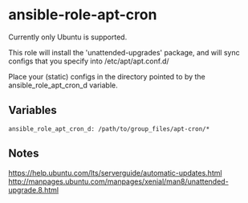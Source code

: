 ansible-role-apt-cron
======

Currently only Ubuntu is supported.

This role will install the 'unattended-upgrades' package, and will sync configs that you specify into /etc/apt/apt.conf.d/

Place your (static) configs in the directory pointed to by the ansible_role_apt_cron_d variable.


Variables
------

```
ansible_role_apt_cron_d: /path/to/group_files/apt-cron/*
```


Notes
------

https://help.ubuntu.com/lts/serverguide/automatic-updates.html
http://manpages.ubuntu.com/manpages/xenial/man8/unattended-upgrade.8.html
